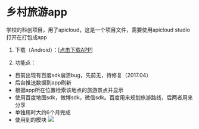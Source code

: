 # 乡村旅游app

学校的科创项目，用了apicloud，这是一个项目文件，需要使用apicloud studio打开在打包成app

1. 下载（Android）：[[点击下载APP](http://music-10020537.cossh.myqcloud.com/onto.apk)]

2. 功能点：
 
 - 目前出现有百度sdk崩溃bug，先前无，待修复（2017.04）
 - 后台推送数据到app刷新
 - 根据app所在位置检索该地点的旅游景点并显示
 - 使用百度地图sdk，微博sdk，微信sdk。百度用来规划旅游路线，后两者用来分享
 - 单独用时大约6个月完成
 - 使用到的模块
 ![](http://ww1.sinaimg.cn/large/801b780agw1f8zqwz5mboj21ho154qdc.jpg)


